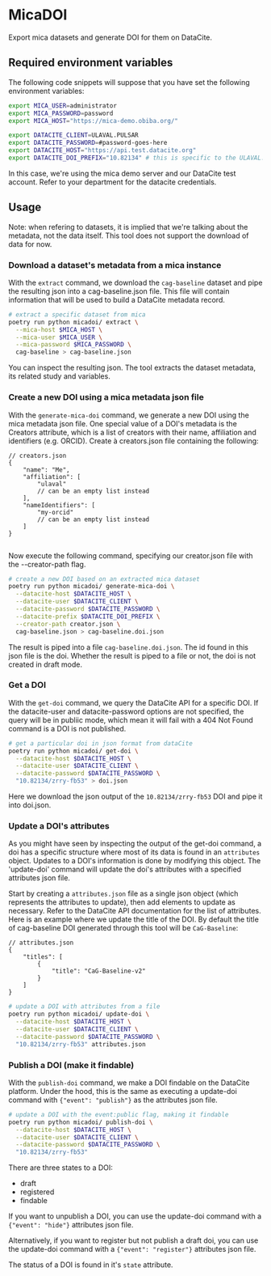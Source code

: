 # MicaDOI
Export mica datasets and generate DOI for them on DataCite.

## Required environment variables
The following code snippets will suppose that you have set the following environment variables:

```sh
export MICA_USER=administrator
export MICA_PASSWORD=password
export MICA_HOST="https://mica-demo.obiba.org/"

export DATACITE_CLIENT=ULAVAL.PULSAR
export DATACITE_PASSWORD=#password-goes-here
export DATACITE_HOST="https://api.test.datacite.org"
export DATACITE_DOI_PREFIX="10.82134" # this is specific to the ULAVAL.PULSAR client
```

In this case, we're using the mica demo server and our DataCite test account. Refer to your department for the datacite credentials.

## Usage
Note: when refering to datasets, it is implied that we're talking about the metadata, not the data itself. This tool does not support the download of data for now.

### Download a dataset's metadata from a mica instance
With the `extract` command, we download the `cag-baseline` dataset and pipe the resulting json into a cag-baseline.json file. This file will contain information that will be used to build a DataCite metadata record.

```sh
# extract a specific dataset from mica
poetry run python micadoi/ extract \
  --mica-host $MICA_HOST \
  --mica-user $MICA_USER \
  --mica-password $MICA_PASSWORD \
  cag-baseline > cag-baseline.json
```

You can inspect the resulting json. The tool extracts the dataset metadata, its related study and variables.

### Create a new DOI using a mica metadata json file
With the `generate-mica-doi` command, we generate a new DOI using the mica metadata json file. One special value of a DOI's metadata is the Creators attribute, which is a list of creators with their name, affiliation and identifiers (e.g. ORCID). Create à creators.json file containing the following:
```jsonc
// creators.json
{
    "name": "Me",
    "affiliation": [
        "ulaval"
        // can be an empty list instead
    ],
    "nameIdentifiers": [
        "my-orcid"
        // can be an empty list instead
    ]
}


```

Now execute the following command, specifying our creator.json file with the --creator-path flag.

```sh
# create a new DOI based on an extracted mica dataset
poetry run python micadoi/ generate-mica-doi \
  --datacite-host $DATACITE_HOST \
  --datacite-user $DATACITE_CLIENT \
  --datacite-password $DATACITE_PASSWORD \
  --datacite-prefix $DATACITE_DOI_PREFIX \
  --creator-path creator.json \
  cag-baseline.json > cag-baseline.doi.json
```

The result is piped into a file `cag-baseline.doi.json`. The id found in this json file is the doi. Whether the result is piped to a file or not, the doi is not created in draft mode.

### Get a DOI
With the `get-doi` command, we query the DataCite API for a specific DOI.
If the datacite-user and datacite-password options are not specified, the query will be in publiic mode, which mean it will fail with a 404 Not Found command is a DOI is not published.

```sh
# get a particular doi in json format from dataCite
poetry run python micadoi/ get-doi \
  --datacite-host $DATACITE_HOST \
  --datacite-user $DATACITE_CLIENT \
  --datacite-password $DATACITE_PASSWORD \
  "10.82134/zrry-fb53" > doi.json
```

Here we download the json output of the `10.82134/zrry-fb53` DOI and pipe it into doi.json.

### Update a DOI's attributes
As you might have seen by inspecting the output of the get-doi command, a doi has a specific structure where most of its data is found in an `attributes` object. Updates to a DOI's information is done by modifying this object. The 'update-doi' command will update the doi's attributes with a specified attributes json file.

Start by creating a `attributes.json` file as a single json object (which represents the attributes to update), then add elements to update as necessary. Refer to the DataCite API documentation for the list of attributes. Here is an example where we update the title of the DOI. By default the title of cag-baseline DOI generated through this tool will be `CaG-Baseline`:
```jsonc
// attributes.json
{
    "titles": [
        {
            "title": "CaG-Baseline-v2"
        }
    ]
}
```

```sh
# update a DOI with attributes from a file
poetry run python micadoi/ update-doi \
  --datacite-host $DATACITE_HOST \
  --datacite-user $DATACITE_CLIENT \
  --datacite-password $DATACITE_PASSWORD \
  "10.82134/zrry-fb53" attributes.json
```

### Publish a DOI (make it findable)
With the `publish-doi` command, we make a DOI findable on the DataCite platform. Under the hood, this is the same as executing a update-doi command with `{"event": "publish"}` as the attributes json file.

```sh
# update a DOI with the event:public flag, making it findable
poetry run python micadoi/ publish-doi \
  --datacite-host $DATACITE_HOST \
  --datacite-user $DATACITE_CLIENT \
  --datacite-password $DATACITE_PASSWORD \
  "10.82134/zrry-fb53"
```

There are three states to a DOI:
* draft
* registered
* findable

If you want to unpublish a DOI, you can use the update-doi command with a `{"event": "hide"}` attributes json file.

Alternatively, if you want to register but not publish a draft doi, you can use the update-doi command with a `{"event": "register"}` attributes json file.

The status of a DOI is found in it's `state` attribute.
